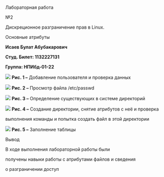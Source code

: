 ﻿<a name="br1"></a> 

Лабораторная работа

№2

Дискреционное разграничение прав в Linux.

Основные атрибуты

**Исаев Булат Абубакарович**

**Студ. Билет: 1132227131**

**Группа: НПИбд-01-22**



<a name="br2"></a> 
![](images/1.jpg)
**Рис. 1 –** Добавление пользователя и проверка данных



<a name="br3"></a> 
![](images/2.jpg)
**Рис. 2 –** Просмотр файла /etc/passwd



<a name="br4"></a> 
![](images/3.jpg)
**Рис. 3 –** Определение существующих в системе директорий



<a name="br5"></a> 
![](images/4.jpg)
**Рис. 4 –** Создание директории, снятие атрибутов с неё и проверка

выполнения команды и попытка создать файл в этой директории



<a name="br6"></a> 
![](images/5.jpg)
**Рис. 5 –** Заполнение таблицы



<a name="br7"></a> 

Вывод

В ходе выполнения лабораторной работы были

получены навыки работы с атрибутами файлов и сведения

о разграничении доступ

